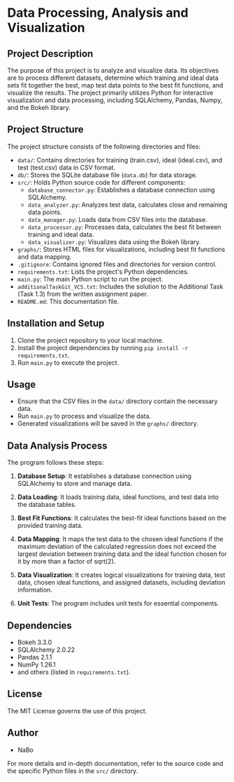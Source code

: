 # Data Processing, Analysis and Visualization

## Project Description
The purpose of this project is to analyze and visualize data. Its objectives are to process different datasets, determine which training and ideal data sets fit together the best, map test data points to the best fit functions, and visualize the results. The project primarily utilizes Python for interactive visualization and data processing, including SQLAlchemy, Pandas, Numpy, and the Bokeh library.

## Project Structure
The project structure consists of the following directories and files:

- `data/`: Contains directories for training (train.csv), ideal (ideal.csv), and test (test.csv) data in CSV format.
- `db/`: Stores the SQLite database file (`data.db`) for data storage.
- `src/`: Holds Python source code for different components:
  - `database_connector.py`: Establishes a database connection using SQLAlchemy.
  - `data_analyzer.py`: Analyzes test data, calculates close and remaining data points.
  - `data_manager.py`: Loads data from CSV files into the database.
  - `data_processor.py`: Processes data, calculates the best fit between training and ideal data.
  - `data_visualizer.py`: Visualizes data using the Bokeh library.
- `graphs/`: Stores HTML files for visualizations, including best fit functions and data mapping.
- `.gitignore`: Contains ignored files and directories for version control.
- `requirements.txt`: Lists the project's Python dependencies.
- `main.py`: The main Python script to run the project.
- `additionalTaskGit_VCS.txt`: Includes the solution to the Additional Task (Task 1.3) from the written assignment paper. 
- `README.md`: This documentation file.

## Installation and Setup
1. Clone the project repository to your local machine.
2. Install the project dependencies by running `pip install -r requirements.txt`.
3. Run `main.py` to execute the project.

## Usage
- Ensure that the CSV files in the `data/` directory contain the necessary data.
- Run `main.py` to process and visualize the data.
- Generated visualizations will be saved in the `graphs/` directory.

## Data Analysis Process
The program follows these steps:
1. **Database Setup**: It establishes a database connection using SQLAlchemy to store and manage data.

2. **Data Loading**: It loads training data, ideal functions, and test data into the database tables.

3. **Best Fit Functions**: It calculates the best-fit ideal functions based on the provided training data.

4. **Data Mapping**: It maps the test data to the chosen ideal functions if the maximum deviation of the calculated regression does not exceed the largest deviation between training data and the ideal function chosen for it by more than a factor of sqrt(2).

5. **Data Visualization**: It creates logical visualizations for training data, test data, chosen ideal functions, and assigned datasets, including deviation information.

6. **Unit Tests**: The program includes unit tests for essential components.

## Dependencies
- Bokeh 3.3.0
- SQLAlchemy 2.0.22
- Pandas 2.1.1
- NumPy 1.26.1
- and others (listed in `requirements.txt`).

## License
The MIT License governs the use of this project.

## Author
- NaBo

For more details and in-depth documentation, refer to the source code and the specific Python files in the `src/` directory.

